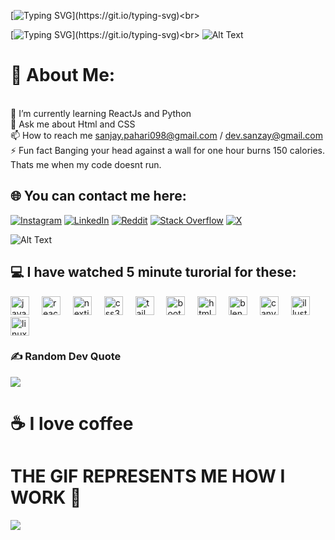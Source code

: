 [![Typing SVG](https://readme-typing-svg.demolab.com/?lines=Welcome+To+Sanjay's+Profile.)](https://git.io/typing-svg)<br>

[![Typing SVG](https://readme-typing-svg.demolab.com/?lines=私のプロフィールへようこそ.)](https://git.io/typing-svg)<br>
![Alt Text](https://media.giphy.com/media/sBHB9Y0s0YuVq/giphy.gif)<br>


# 💫 About Me:
<br>    🌱 I’m currently learning ReactJs and Python<br>    💬 Ask me about Html and CSS<br>    📫 How to reach me sanjay.pahari098@gmail.com / dev.sanzay@gmail.com<br>    ⚡ Fun fact Banging your head against a wall for one hour burns 150 calories. Thats me when my code doesnt run.<br>


## 🌐 You can contact me here:
[![Instagram](https://img.shields.io/badge/Instagram-%23E4405F.svg?logo=Instagram&logoColor=white)](https://instagram.com/sanzay.x) [![LinkedIn](https://img.shields.io/badge/LinkedIn-%230077B5.svg?logo=linkedin&logoColor=white)](https://linkedin.com/in/sanjay-pahari-b85697227/) [![Reddit](https://img.shields.io/badge/Reddit-%23FF4500.svg?logo=Reddit&logoColor=white)](https://reddit.com/user/MeteoraXD) [![Stack Overflow](https://img.shields.io/badge/-Stackoverflow-FE7A16?logo=stack-overflow&logoColor=white)](https://stackoverflow.com/users/24573588) [![X](https://img.shields.io/badge/X-black.svg?logo=X&logoColor=white)](https://x.com/Sanjay23) 


![Alt Text](https://i.giphy.com/media/v1.Y2lkPTc5MGI3NjExNzB3Z2dqazNrZGRsN3VmcThzODIwY2wzc2swOWRpNXJ4cG4xcWZyZCZlcD12MV9pbnRlcm5hbF9naWZfYnlfaWQmY3Q9Zw/tHIRLHtNwxpjIFqPdV/giphy.gif)


###

## 💻 I have watched 5 minute turorial for these:


<div align="left">
  <img src="https://cdn.jsdelivr.net/gh/devicons/devicon/icons/javascript/javascript-original.svg" height="30" alt="javascript logo"  />
  <img width="12" />
  <img src="https://cdn.jsdelivr.net/gh/devicons/devicon/icons/react/react-original.svg" height="30" alt="react logo"  />
  <img width="12" />
  <img src="https://cdn.jsdelivr.net/gh/devicons/devicon/icons/nextjs/nextjs-original.svg" height="30" alt="nextjs logo"  />
  <img width="12" />
  <img src="https://cdn.jsdelivr.net/gh/devicons/devicon/icons/css3/css3-original.svg" height="30" alt="css3 logo"  />
  <img width="12" />
  <img src="https://cdn.jsdelivr.net/gh/devicons/devicon/icons/tailwindcss/tailwindcss-original-wordmark.svg" height="30" alt="tailwindcss logo"  />
  <img width="12" />
  <img src="https://cdn.jsdelivr.net/gh/devicons/devicon/icons/bootstrap/bootstrap-original.svg" height="30" alt="bootstrap logo"  />
  <img width="12" />
  <img src="https://cdn.jsdelivr.net/gh/devicons/devicon/icons/html5/html5-original.svg" height="30" alt="html5 logo"  />
  <img width="12" />
  <img src="https://cdn.jsdelivr.net/gh/devicons/devicon/icons/blender/blender-original.svg" height="30" alt="blender logo"  />
  <img width="12" />
  <img src="https://cdn.jsdelivr.net/gh/devicons/devicon/icons/canva/canva-original.svg" height="30" alt="canva logo"  />
  <img width="12" />
  <img src="https://cdn.jsdelivr.net/gh/devicons/devicon/icons/illustrator/illustrator-plain.svg" height="30" alt="illustrator logo"  />
  <img width="12" />
  <img src="https://cdn.jsdelivr.net/gh/devicons/devicon/icons/linux/linux-original.svg" height="30" alt="linux logo"  />
</div>

###

### ✍️ Random Dev Quote
![](https://quotes-github-readme.vercel.app/api?type=horizontal&theme=radical)

###

# ☕ I love coffee


# THE GIF REPRESENTS ME HOW I WORK 🐒
![](https://i.giphy.com/media/v1.Y2lkPTc5MGI3NjExYzBwb3FqN2R3OTI2MDY2d3VoM2VhMXdiOXUybzEyOTByY2I4N2E1eSZlcD12MV9pbnRlcm5hbF9naWZfYnlfaWQmY3Q9Zw/kSlj8H6LbhuWQ/giphy.gif)



